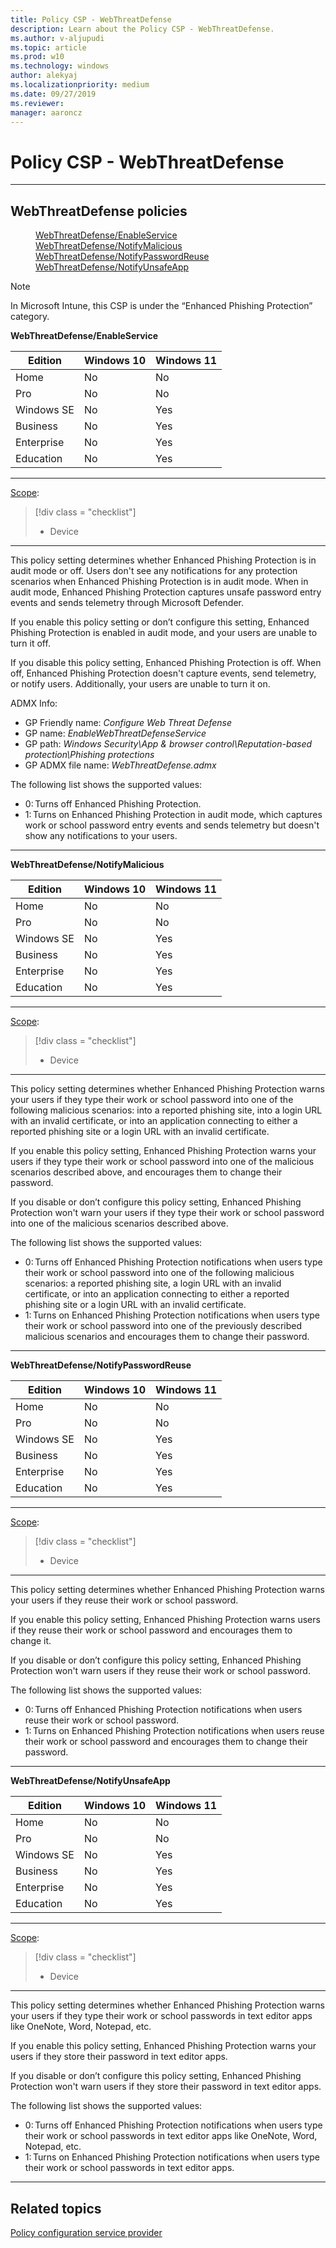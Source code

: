 ```yaml
---
title: Policy CSP - WebThreatDefense
description: Learn about the Policy CSP - WebThreatDefense.
ms.author: v-aljupudi
ms.topic: article
ms.prod: w10
ms.technology: windows
author: alekyaj
ms.localizationpriority: medium
ms.date: 09/27/2019
ms.reviewer: 
manager: aaroncz
---
```


# Policy CSP - WebThreatDefense


<hr/>

<!--Policies-->
## WebThreatDefense policies  

<dl>
  <dd>
    <a href="#webthreatdefense-enableservice">WebThreatDefense/EnableService</a>
  </dd>
  <dd>
    <a href="#webthreatdefense-notifymalicious">WebThreatDefense/NotifyMalicious</a>
  </dd>
  <dd>
    <a href="#webthreatdefense-notifypasswordreuse">WebThreatDefense/NotifyPasswordReuse</a>
  </dd>
  <dd>
    <a href="#webthreatdefense-notifyunsafeapp">WebThreatDefense/NotifyUnsafeApp</a>
  </dd>
</dl>

>[!NOTE]
>In Microsoft Intune, this CSP is under the “Enhanced Phishing Protection” category.

<!--Policy-->
<a href="" id="webthreatdefense-enableservice"></a>**WebThreatDefense/EnableService**  

<!--SupportedSKUs-->

|Edition|Windows 10|Windows 11|
|--- |--- |--- |
|Home|No|No|
|Pro|No|No|
|Windows SE|No|Yes|
|Business|No|Yes|
|Enterprise|No|Yes|
|Education|No|Yes|

<!--/SupportedSKUs-->
<hr/>

<!--Scope-->
[Scope](./policy-configuration-service-provider.md#policy-scope):

> [!div class = "checklist"]
> * Device

<hr/>

<!--/Scope-->
<!--Description-->

This policy setting determines whether Enhanced Phishing Protection is in audit mode or off. Users don't see any notifications for any protection scenarios when Enhanced Phishing Protection is in audit mode. When in audit mode, Enhanced Phishing Protection captures unsafe password entry events and sends telemetry through Microsoft Defender.  

If you enable this policy setting or don’t configure this setting, Enhanced Phishing Protection is enabled in audit mode, and your users are unable to turn it off.

If you disable this policy setting, Enhanced Phishing Protection is off. When off, Enhanced Phishing Protection doesn't capture events, send telemetry, or notify users. Additionally, your users are unable to turn it on.

<!--/Description-->
<!--ADMXMapped-->
ADMX Info:  
-   GP Friendly name: *Configure Web Threat Defense*
-   GP name: *EnableWebThreatDefenseService*
-   GP path: *Windows Security\App & browser control\Reputation-based protection\Phishing protections*
-   GP ADMX file name: *WebThreatDefense.admx*

<!--/ADMXMapped-->
<!--SupportedValues-->
The following list shows the supported values:

-	0: Turns off Enhanced Phishing Protection.
-	1: Turns on Enhanced Phishing Protection in audit mode, which captures work or school password entry events and sends telemetry but doesn't show any notifications to your users.


<!--/SupportedValues-->
<!--/Policy-->

<hr/>

<!--Policy-->
<a href="" id="webthreatdefense-notifymalicious"></a>**WebThreatDefense/NotifyMalicious**  

<!--SupportedSKUs-->

|Edition|Windows 10|Windows 11|
|--- |--- |--- |
|Home|No|No|
|Pro|No|No|
|Windows SE|No|Yes|
|Business|No|Yes|
|Enterprise|No|Yes|
|Education|No|Yes|

<!--/SupportedSKUs-->
<hr/>

<!--Scope-->
[Scope](./policy-configuration-service-provider.md#policy-scope):

> [!div class = "checklist"]
> * Device

<hr/>

<!--/Scope-->
<!--Description-->

This policy setting determines whether Enhanced Phishing Protection warns your users if they type their work or school password into one of the following malicious scenarios: into a reported phishing site, into a login URL with an invalid certificate, or into an application connecting to either a reported phishing site or a login URL with an invalid certificate.

If you enable this policy setting, Enhanced Phishing Protection warns your users if they type their work or school password into one of the malicious scenarios described above, and encourages them to change their password.

If you disable or don’t configure this policy setting, Enhanced Phishing Protection won't warn your users if they type their work or school password into one of the malicious scenarios described above.

<!--/Description-->
<!--SupportedValues-->
The following list shows the supported values:

-	0: Turns off Enhanced Phishing Protection notifications when users type their work or school password into one of the following malicious scenarios: a reported phishing site, a login URL with an invalid certificate, or into an application connecting to either a reported phishing site or a login URL with an invalid certificate.
-	1: Turns on Enhanced Phishing Protection notifications when users type their work or school password into one of the previously described malicious scenarios and encourages them to change their password.
<!--/SupportedValues-->
<!--/Policy-->

<hr/>

<!--Policy-->
<a href="" id="webthreatdefense-notifypasswordreuse"></a>**WebThreatDefense/NotifyPasswordReuse**  

<!--SupportedSKUs-->

|Edition|Windows 10|Windows 11|
|--- |--- |--- |
|Home|No|No|
|Pro|No|No|
|Windows SE|No|Yes|
|Business|No|Yes|
|Enterprise|No|Yes|
|Education|No|Yes|

<!--/SupportedSKUs-->
<hr/>

<!--Scope-->
[Scope](./policy-configuration-service-provider.md#policy-scope):

> [!div class = "checklist"]
> * Device

<hr/>

<!--/Scope-->
<!--Description-->

This policy setting determines whether Enhanced Phishing Protection warns your users if they reuse their work or school password.

If you enable this policy setting, Enhanced Phishing Protection warns users if they reuse their work or school password and encourages them to change it.

If you disable or don’t configure this policy setting, Enhanced Phishing Protection won't warn users if they reuse their work or school password.

<!--/Description-->
<!--SupportedValues-->
The following list shows the supported values:

-	0: Turns off Enhanced Phishing Protection notifications when users reuse their work or school password.
-	1: Turns on Enhanced Phishing Protection notifications when users reuse their work or school password and encourages them to change their password.

<!--/SupportedValues-->
<!--/Policy-->

<hr/>

<!--Policy-->
<a href="" id="webthreatdefense-notifyunsafeapp"></a>**WebThreatDefense/NotifyUnsafeApp**  

<!--SupportedSKUs-->

|Edition|Windows 10|Windows 11|
|--- |--- |--- |
|Home|No|No|
|Pro|No|No|
|Windows SE|No|Yes|
|Business|No|Yes|
|Enterprise|No|Yes|
|Education|No|Yes|

<!--/SupportedSKUs-->
<hr/>

<!--Scope-->
[Scope](./policy-configuration-service-provider.md#policy-scope):

> [!div class = "checklist"]
> * Device

<hr/>

<!--/Scope-->
<!--Description-->

This policy setting determines whether Enhanced Phishing Protection warns your users if they type their work or school passwords in text editor apps like OneNote, Word, Notepad, etc.

If you enable this policy setting, Enhanced Phishing Protection warns your users if they store their password in text editor apps.

If you disable or don’t configure this policy setting, Enhanced Phishing Protection won't warn users if they store their password in text editor apps. 
<!--/Description-->
<!--SupportedValues-->
The following list shows the supported values:

-	0: Turns off Enhanced Phishing Protection notifications when users type their work or school passwords in text editor apps like OneNote, Word, Notepad, etc.
-	1: Turns on Enhanced Phishing Protection notifications when users type their work or school passwords in text editor apps.  
<!--/SupportedValues-->
<!--/Policy-->

<hr/>

## Related topics

[Policy configuration service provider](policy-configuration-service-provider.md)